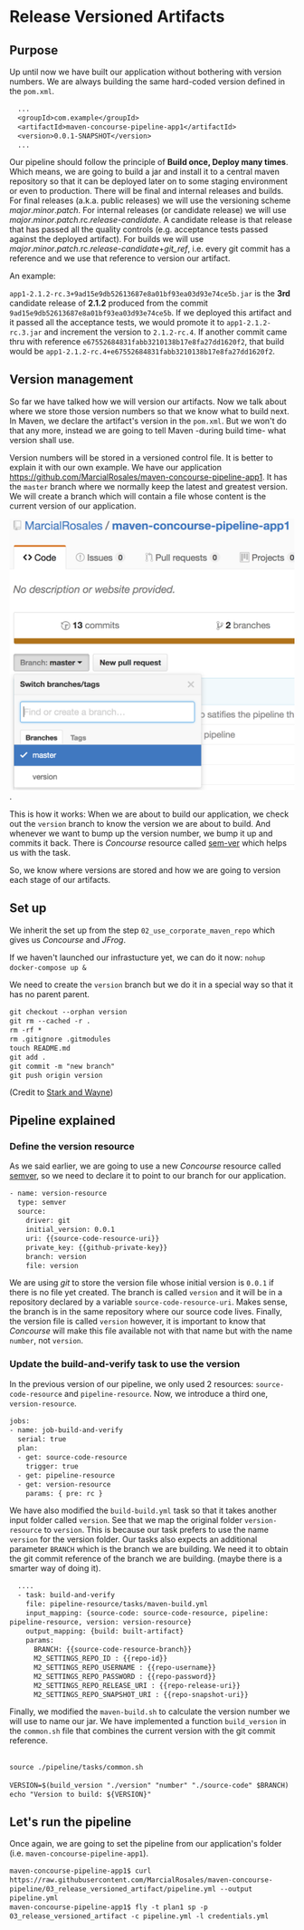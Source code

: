 # Release Versioned Artifacts

## Purpose

Up until now we have built our application without bothering with version numbers. We are always building the same hard-coded version defined in the `pom.xml`.
```
  ...
  <groupId>com.example</groupId>
  <artifactId>maven-concourse-pipeline-app1</artifactId>
  <version>0.0.1-SNAPSHOT</version>
  ...
```

Our pipeline should follow the principle of **Build once, Deploy many times**. Which means, we are going to build a jar and install it to a central maven repository so that it can be deployed later on to some staging environment or even to production.
There will be final and internal releases and builds. For final releases (a.k.a. public releases) we will use the versioning scheme *major*.*minor*.*patch*. For internal releases (or candidate release) we will use *major*.*minor*.*patch*.rc.*release-candidate*. A candidate release is that release that has passed all the quality controls (e.g. acceptance tests passed against the deployed artifact). For builds we will use *major*.*minor*.*patch*.rc.*release-candidate*+*git_ref*, i.e. every git commit has a reference and we use that reference to version our artifact.

An example:

`app1-2.1.2-rc.3+9ad15e9db52613687e8a01bf93ea03d93e74ce5b.jar` is the **3rd** candidate release of **2.1.2** produced from the commit `9ad15e9db52613687e8a01bf93ea03d93e74ce5b`. If we deployed this artifact and it passed all the acceptance tests, we would promote it to `app1-2.1.2-rc.3.jar` and increment the version to `2.1.2-rc.4`. If another commit came thru with reference `e67552684831fabb3210138b17e8fa27dd1620f2`, that build would be `app1-2.1.2-rc.4+e67552684831fabb3210138b17e8fa27dd1620f2`.

## Version management

So far we have talked how we will version our artifacts. Now we talk about where we store those version numbers so that we know what to build next. In Maven, we declare the artifact's version in the `pom.xml`. But we won't do that any more, instead we are going to tell Maven -during build time- what version shall use.

Version numbers will be stored in a versioned control file. It is better to explain it with our own example. We have our application https://github.com/MarcialRosales/maven-concourse-pipeline-app1. It has the `master` branch where we normally keep the latest and greatest version. We will create a branch which will contain a file whose content is the current version of our application.

![our new version branch](assets/github1.png).

This is how it works: When we are about to build our application, we check out the `version` branch to know the version we are about to build. And whenever we want to bump up the version number, we bump it up and commits it back. There is *Concourse* resource called [sem-ver](https://github.com/concourse/semver-resource) which helps us with the task.

So, we know where versions are stored and how we are going to version each stage of our artifacts.

## Set up
We inherit the set up from the step `02_use_corporate_maven_repo` which gives us *Concourse* and *JFrog*.

If we haven't launched our infrastucture yet, we can do it now:
`nohup docker-compose up & `

We need to create the `version` branch but we do it in a special way so that it has no parent parent.

```
git checkout --orphan version
git rm --cached -r .
rm -rf *
rm .gitignore .gitmodules
touch README.md
git add .
git commit -m "new branch"
git push origin version
```
(Credit to [Stark and Wayne](https://github.com/starkandwayne/concourse-tutorial/tree/master/20_versions_and_buildnumbers))

## Pipeline explained

### Define the version resource
As we said earlier, we are going to use a new *Concourse* resource called [semver](https://github.com/concourse/semver-resource), so we need to declare it to point to our branch for our application.

```
- name: version-resource
  type: semver
  source:
    driver: git
    initial_version: 0.0.1
    uri: {{source-code-resource-uri}}
    private_key: {{github-private-key}}
    branch: version
    file: version
```
We are using *git* to store the version file whose initial version is `0.0.1` if there is no file yet created. The branch is called `version` and it will be in a repository declared by a variable `source-code-resource-uri`. Makes sense, the branch is in the same repository where our source code lives. Finally, the version file is called `version` however, it is important to know that *Concourse* will make this file available not with that name but with the name `number`, not `version`.

### Update the build-and-verify task to use the version

In the previous version of our pipeline, we only used 2 resources: `source-code-resource` and `pipeline-resource`. Now, we introduce a third one, `version-resource`.
```
jobs:
- name: job-build-and-verify
  serial: true
  plan:
  - get: source-code-resource
    trigger: true
  - get: pipeline-resource
  - get: version-resource
    params: { pre: rc }

```
We have also modified the `build-build.yml` task so that it takes another input folder called `version`. See that we map the original folder `version-resource` to `version`. This is because our task prefers to use the name `version` for the version folder. Our tasks also expects an additional parameter `BRANCH` which is the branch we are building. We need it to obtain the git commit reference of the branch we are building. (maybe there is a smarter way of doing it).

```
  ....
  - task: build-and-verify
    file: pipeline-resource/tasks/maven-build.yml
    input_mapping: {source-code: source-code-resource, pipeline: pipeline-resource, version: version-resource}
    output_mapping: {build: built-artifact}
    params:
      BRANCH: {{source-code-resource-branch}}
      M2_SETTINGS_REPO_ID : {{repo-id}}
      M2_SETTINGS_REPO_USERNAME : {{repo-username}}
      M2_SETTINGS_REPO_PASSWORD : {{repo-password}}
      M2_SETTINGS_REPO_RELEASE_URI : {{repo-release-uri}}
      M2_SETTINGS_REPO_SNAPSHOT_URI : {{repo-snapshot-uri}}
```

Finally, we modified the `maven-build.sh` to calculate the version number we will use to name our jar. We have implemented a function `build_version` in the `common.sh` file that combines the current version with the git commit reference.

```

source ./pipeline/tasks/common.sh

VERSION=$(build_version "./version" "number" "./source-code" $BRANCH)
echo "Version to build: ${VERSION}"
```


## Let's run the pipeline

Once again, we are going to set the pipeline from our application's folder (i.e. `maven-concourse-pipeline-app1`).
```
maven-concourse-pipeline-app1$ curl https://raw.githubusercontent.com/MarcialRosales/maven-concourse-pipeline/03_release_versioned_artifact/pipeline.yml --output pipeline.yml
maven-concourse-pipeline-app1$ fly -t plan1 sp -p 03_release_versioned_artifact -c pipeline.yml -l credentials.yml
```

